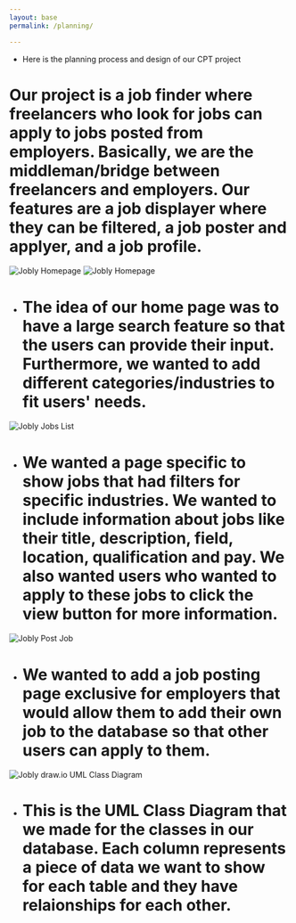 ```yaml
---
layout: base
permalink: /planning/

---
```


- Here is the planning process and design of our CPT project

<h1>Our project is a job finder where freelancers who look for jobs can apply to jobs posted from employers. Basically, we are the middleman/bridge between freelancers and employers. Our features are a job displayer where they can be filtered, a job poster and applyer, and a job profile.</h1>

![Jobly Homepage](../images/jobly.png)
![Jobly Homepage](../images/hoomepage.png)

- <h1>The idea of our home page was to have a large search feature so that the users can provide their input. Furthermore, we wanted to add different categories/industries to fit users' needs.</h1>

![Jobly Jobs List](../images/joblyDisplay.png)

- <h1>We wanted a page specific to show jobs that had filters for specific industries. We wanted to include information about jobs like their title, description, field, location, qualification and pay. We also wanted users who wanted to apply to these jobs to click the view button for more information.</h1>

![Jobly Post Job](../images/joblyPost.png)

- <h1>We wanted to add a job posting page exclusive for employers that would allow them to add their own job to the database so that other users can apply to them.</h1>

![Jobly draw.io UML Class Diagram](../images/joblydrawIO.png)

- <h1>This is the UML Class Diagram that we made for the classes in our database. Each column represents a piece of data we want to show for each table and they have relaionships for each other.</h1>